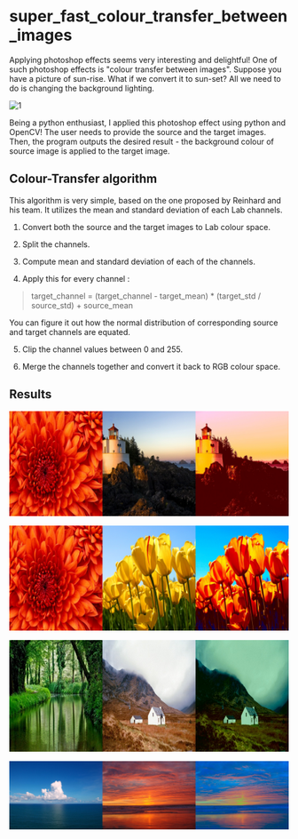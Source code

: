# super_fast_colour_transfer_between_images

Applying photoshop effects seems very interesting and delightful! One of such photoshop effects is "colour transfer between images". Suppose you have a picture of sun-rise. What if we convert it to sun-set? All we need to do is changing the background lighting.


![1](images/trial1.jpg)


Being a python enthusiast, I applied this photoshop effect using python and OpenCV! The user needs to provide the source and the target images. Then, the program outputs the desired result - the background colour of source image is applied to the target image.


## Colour-Transfer algorithm

This algorithm is very simple, based on the one proposed by Reinhard and his team. It utilizes the mean and standard deviation of each Lab channels.

1. Convert both the source and the target images to Lab colour space.


2. Split the channels.


3. Compute mean and standard deviation of each of the channels.


4. Apply this for every channel :
> target_channel = (target_channel - target_mean) * (target_std / source_std) + source_mean

You can figure it out how the normal distribution of corresponding source and target channels are equated.


5. Clip the channel values between 0 and 255.


6. Merge the channels together and convert it back to RGB colour space.


## Results

![1](images/IMG1.jpg)


![2](images/IMG2.jpg)


![3](images/IMG3.jpg)


![4](images/IMG4.jpg)
